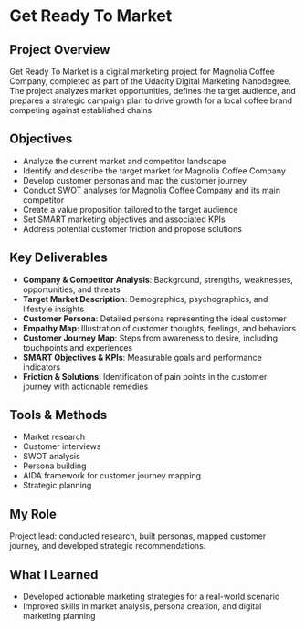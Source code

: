 # Get Ready To Market

## Project Overview
Get Ready To Market is a digital marketing project for Magnolia Coffee Company, completed as part of the Udacity Digital Marketing Nanodegree. The project analyzes market opportunities, defines the target audience, and prepares a strategic campaign plan to drive growth for a local coffee brand competing against established chains.

## Objectives
- Analyze the current market and competitor landscape
- Identify and describe the target market for Magnolia Coffee Company
- Develop customer personas and map the customer journey
- Conduct SWOT analyses for Magnolia Coffee Company and its main competitor
- Create a value proposition tailored to the target audience
- Set SMART marketing objectives and associated KPIs
- Address potential customer friction and propose solutions

## Key Deliverables
- **Company & Competitor Analysis**: Background, strengths, weaknesses, opportunities, and threats
- **Target Market Description**: Demographics, psychographics, and lifestyle insights
- **Customer Persona**: Detailed persona representing the ideal customer
- **Empathy Map**: Illustration of customer thoughts, feelings, and behaviors
- **Customer Journey Map**: Steps from awareness to desire, including touchpoints and experiences
- **SMART Objectives & KPIs**: Measurable goals and performance indicators
- **Friction & Solutions**: Identification of pain points in the customer journey with actionable remedies

## Tools & Methods
- Market research
- Customer interviews
- SWOT analysis
- Persona building
- AIDA framework for customer journey mapping
- Strategic planning

## My Role
Project lead: conducted research, built personas, mapped customer journey, and developed strategic recommendations.

## What I Learned
- Developed actionable marketing strategies for a real-world scenario
- Improved skills in market analysis, persona creation, and digital marketing planning

